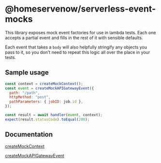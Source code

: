 # @homeservenow/serverless-event-mocks

This library exposes mock event factories for use in lambda tests. Each one accepts a partial event and fills in the rest of it with sensible defaults.

Each event that takes a `body` will also helpfully stringify any objects you pass to it, so you don't need to repeat this logic all over the place in your tests.

## Sample usage

```js
const context = createMockContext();
const event = createMockAPIGatewayEvent({
  path: "/path",
  httpMethod: "post",
  pathParameters: { jobID: job.id },
});

const result = await handler(event, context);
expect(result.statusCode).toEqual(200);
```

## Documentation

[createMockContext](src/mock-context.ts)

[createMockAPIGatewayEvent](src/mock-events.ts)
